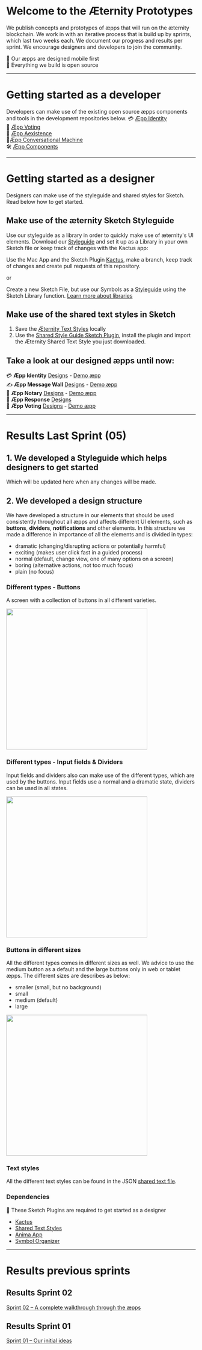 # Welcome to the Æternity Prototypes

We publish concepts and prototypes of æpps that will run on the æternity blockchain. We work in with an iterative process that is build up by sprints, which last two weeks each. We document our progress and results per sprint. We encourage designers and developers to join the community.

📱 Our æpps are designed mobile first  
📖 Everything we build is open source


---


# Getting started as a developer
Developers can make use of the existing open source æpps components and tools in the development repositories below.
💳 [Æpp Identity](https://github.com/aeternity/aepp-identity)  
📝 [Æpp Voting](https://github.com/aeternity/aepp-voting)  
🚀 [Æpp Aexistence](https://github.com/aeternity/aepp-aexistence)  
🙋‍ [Æpp Conversational Machine](https://github.com/aeternity/aepp-conversational-machine)  
🛠 [Æpp Components](https://github.com/aeternity/aepp-components)  


---


# Getting started as a designer
Designers can make use of the styleguide and shared styles for Sketch. Read below how to get started.

## Make use of the æternity Sketch Styleguide
Use our styleguide as a library in order to quickly make use of æternity's UI elements. Download our [Styleguide](00-aepp-styleguides/00-aepp-styleguide.sketch) and set it up as a Library in your own Sketch file or keep track of changes with the Kactus app:

Use the Mac App and the Sketch Plugin [Kactus](https://github.com/kactus-io/kactus), make a branch, keep track of changes and create pull requests of this repository.

or

Create a new Sketch File, but use our Symbols as a [Styleguide](00-aepp-styleguides/00-aepp-styleguide.sketch) using the Sketch Library function. [Learn more about libraries](https://www.sketchapp.com/docs/libraries/adding-libraries)

## Make use of the shared text styles in Sketch
1. Save the [Æternity Text Styles](00-aepp-styleguides/aepp-text-styles.json) locally  
2. Use the [Shared Style Guide Sketch Plugin](https://github.com/nilshoenson/shared-text-styles), install the plugin and import the Æternity Shared Text Style you just downloaded.

## Take a look at our designed æpps until now:
💳 **Æpp Identity** [Designs](01-aepp-identity) - [Demo æpp](http://identity.aepps.com/)  
✍️ **Æpp Message Wall** [Designs](02-aepp-message-wall) - [Demo æpp](https://wall.aepps.com/)  
🚀 **Æpp Notary** [Designs](03-aepp-notary) - [Demo æpp](http://notary.aepps.com/)  
🙋 **Æpp Response** [Designs](04-aepp-response)  
📝 **Æpp Voting** [Designs](05-aepp-voting) - [Demo æpp](https://vote.aepps.com/)  


---


# Results Last Sprint (05)

## 1. We developed a Styleguide which helps designers to get started
Which will be updated here when any changes will be made.

## 2. We developed a design structure
We have developed a structure in our elements that should be used consistently throughout all æpps and affects different UI elements, such as **buttons**, **dividers**, **notifications** and other elements. In this structure we made a difference in importance of all the elements and is divided in types:

* dramatic (changing/disrupting actions or potentially harmful)
* exciting (makes user click fast in a guided process)
* normal (default, change view, one of many options on a screen)
* boring (alternative actions, not too much focus)
* plain (no focus)

### Different types - Buttons
A screen with a collection of buttons in all different varieties.

<img src='sprint-05-release/img/button-types.png' width='375px'/>


### Different types - Input fields & Dividers
Input fields and dividers also can make use of the different types, which are used by the buttons. Input fields use a normal and a dramatic state, dividers can be used in all states.

<img src='sprint-05-release/img/inputfields-dividers.png' width='375px' />


### Buttons in different sizes
All the different types comes in different sizes as well. We advice to use the medium button as a default and the large buttons only in web or tablet æpps. The different sizes are describes as below:
* smaller (small, but no background)
* small
* medium (default)
* large

<img src='sprint-05-release/img/button-sizes.png' width='375px' />

### Text styles
All the different text styles can be found in the JSON [shared text file](00-aepp-styleguides/aepp-text-styles.json).


### Dependencies
👾 These Sketch Plugins are required to get started as a designer
* [Kactus](https://github.com/kactus-io/kactus)
* [Shared Text Styles](https://github.com/nilshoenson/shared-text-styles)
* [Anima App](https://animaapp.github.io/)
* [Symbol Organizer](https://github.com/sonburn/symbol-organizer)


---


# Results previous sprints

## Results Sprint 02
[Sprint 02 – A complete walkthrough through the æpps](sprint-02-release/main.md)

## Results Sprint 01
[Sprint 01 – Our initial ideas](sprint-02-release/sprint_01/main.md)
